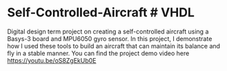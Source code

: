 # Self-Controlled-Aircraft # VHDL 
Digital design term project on creating a self-controlled aircraft  using a Basys-3 board and MPU6050 gyro sensor. In this project, I demonstrate how I used these tools to build an aircraft that can maintain its balance and fly in a stable manner.
You can find the project demo video here https://youtu.be/oS8ZgEkUb0E

